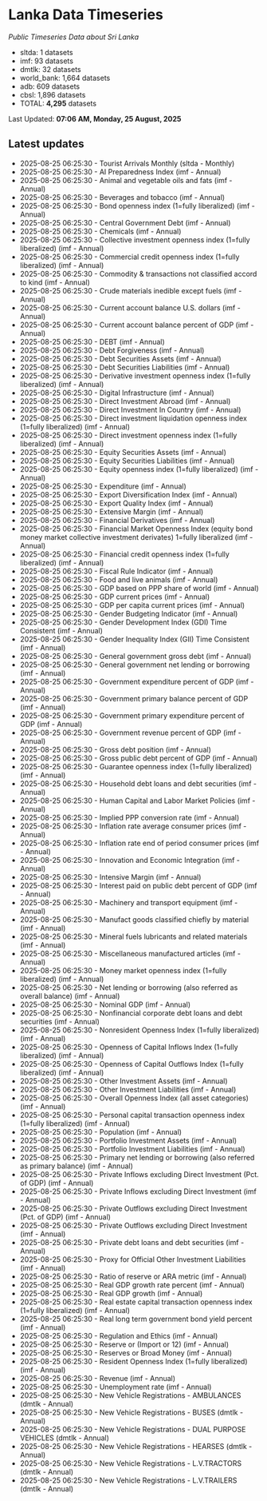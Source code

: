 # Lanka Data Timeseries
*Public Timeseries Data about Sri Lanka*

* sltda: 1 datasets
* imf: 93 datasets
* dmtlk: 32 datasets
* world_bank: 1,664 datasets
* adb: 609 datasets
* cbsl: 1,896 datasets
* TOTAL: **4,295** datasets

Last Updated: **07:06 AM, Monday, 25 August, 2025**

## Latest updates

* 2025-08-25 06:25:30 - Tourist Arrivals Monthly (sltda - Monthly)
* 2025-08-25 06:25:30 - AI Preparedness Index (imf - Annual)
* 2025-08-25 06:25:30 - Animal and vegetable oils and fats (imf - Annual)
* 2025-08-25 06:25:30 - Beverages and tobacco (imf - Annual)
* 2025-08-25 06:25:30 - Bond openness index (1=fully liberalized) (imf - Annual)
* 2025-08-25 06:25:30 - Central Government Debt (imf - Annual)
* 2025-08-25 06:25:30 - Chemicals (imf - Annual)
* 2025-08-25 06:25:30 - Collective investment openness index (1=fully liberalized) (imf - Annual)
* 2025-08-25 06:25:30 - Commercial credit openness index (1=fully liberalized) (imf - Annual)
* 2025-08-25 06:25:30 - Commodity & transactions not classified accord to kind (imf - Annual)
* 2025-08-25 06:25:30 - Crude materials inedible except fuels (imf - Annual)
* 2025-08-25 06:25:30 - Current account balance U.S. dollars (imf - Annual)
* 2025-08-25 06:25:30 - Current account balance percent of GDP (imf - Annual)
* 2025-08-25 06:25:30 - DEBT (imf - Annual)
* 2025-08-25 06:25:30 - Debt Forgiveness (imf - Annual)
* 2025-08-25 06:25:30 - Debt Securities Assets (imf - Annual)
* 2025-08-25 06:25:30 - Debt Securities Liabilities (imf - Annual)
* 2025-08-25 06:25:30 - Derivative investment openness index (1=fully liberalized) (imf - Annual)
* 2025-08-25 06:25:30 - Digital Infrastructure (imf - Annual)
* 2025-08-25 06:25:30 - Direct Investment Abroad (imf - Annual)
* 2025-08-25 06:25:30 - Direct Investment In Country (imf - Annual)
* 2025-08-25 06:25:30 - Direct investment liquidation openness index (1=fully liberalized) (imf - Annual)
* 2025-08-25 06:25:30 - Direct investment openness index (1=fully liberalized) (imf - Annual)
* 2025-08-25 06:25:30 - Equity Securities Assets (imf - Annual)
* 2025-08-25 06:25:30 - Equity Securities Liabilities (imf - Annual)
* 2025-08-25 06:25:30 - Equity openness index (1=fully liberalized) (imf - Annual)
* 2025-08-25 06:25:30 - Expenditure (imf - Annual)
* 2025-08-25 06:25:30 - Export Diversification Index (imf - Annual)
* 2025-08-25 06:25:30 - Export Quality Index (imf - Annual)
* 2025-08-25 06:25:30 - Extensive Margin (imf - Annual)
* 2025-08-25 06:25:30 - Financial Derivatives (imf - Annual)
* 2025-08-25 06:25:30 - Financial Market Openness Index (equity bond money market collective investment derivates) 1=fully liberalized (imf - Annual)
* 2025-08-25 06:25:30 - Financial credit openness index (1=fully liberalized) (imf - Annual)
* 2025-08-25 06:25:30 - Fiscal Rule Indicator (imf - Annual)
* 2025-08-25 06:25:30 - Food and live animals (imf - Annual)
* 2025-08-25 06:25:30 - GDP based on PPP share of world (imf - Annual)
* 2025-08-25 06:25:30 - GDP current prices (imf - Annual)
* 2025-08-25 06:25:30 - GDP per capita current prices (imf - Annual)
* 2025-08-25 06:25:30 - Gender Budgeting Indicator (imf - Annual)
* 2025-08-25 06:25:30 - Gender Development Index (GDI) Time Consistent (imf - Annual)
* 2025-08-25 06:25:30 - Gender Inequality Index (GII) Time Consistent (imf - Annual)
* 2025-08-25 06:25:30 - General government gross debt (imf - Annual)
* 2025-08-25 06:25:30 - General government net lending or borrowing (imf - Annual)
* 2025-08-25 06:25:30 - Government expenditure percent of GDP (imf - Annual)
* 2025-08-25 06:25:30 - Government primary balance percent of GDP (imf - Annual)
* 2025-08-25 06:25:30 - Government primary expenditure percent of GDP (imf - Annual)
* 2025-08-25 06:25:30 - Government revenue percent of GDP (imf - Annual)
* 2025-08-25 06:25:30 - Gross debt position (imf - Annual)
* 2025-08-25 06:25:30 - Gross public debt percent of GDP (imf - Annual)
* 2025-08-25 06:25:30 - Guarantee openness index (1=fully liberalized) (imf - Annual)
* 2025-08-25 06:25:30 - Household debt loans and debt securities (imf - Annual)
* 2025-08-25 06:25:30 - Human Capital and Labor Market Policies (imf - Annual)
* 2025-08-25 06:25:30 - Implied PPP conversion rate (imf - Annual)
* 2025-08-25 06:25:30 - Inflation rate average consumer prices (imf - Annual)
* 2025-08-25 06:25:30 - Inflation rate end of period consumer prices (imf - Annual)
* 2025-08-25 06:25:30 - Innovation and Economic Integration (imf - Annual)
* 2025-08-25 06:25:30 - Intensive Margin (imf - Annual)
* 2025-08-25 06:25:30 - Interest paid on public debt percent of GDP (imf - Annual)
* 2025-08-25 06:25:30 - Machinery and transport equipment (imf - Annual)
* 2025-08-25 06:25:30 - Manufact goods classified chiefly by material (imf - Annual)
* 2025-08-25 06:25:30 - Mineral fuels lubricants and related materials (imf - Annual)
* 2025-08-25 06:25:30 - Miscellaneous manufactured articles (imf - Annual)
* 2025-08-25 06:25:30 - Money market openness index (1=fully liberalized) (imf - Annual)
* 2025-08-25 06:25:30 - Net lending or borrowing (also referred as overall balance) (imf - Annual)
* 2025-08-25 06:25:30 - Nominal GDP (imf - Annual)
* 2025-08-25 06:25:30 - Nonfinancial corporate debt loans and debt securities (imf - Annual)
* 2025-08-25 06:25:30 - Nonresident Openness Index (1=fully liberalized) (imf - Annual)
* 2025-08-25 06:25:30 - Openness of Capital Inflows Index (1=fully liberalized) (imf - Annual)
* 2025-08-25 06:25:30 - Openness of Capital Outflows Index (1=fully liberalized) (imf - Annual)
* 2025-08-25 06:25:30 - Other Investment Assets (imf - Annual)
* 2025-08-25 06:25:30 - Other Investment Liabilities (imf - Annual)
* 2025-08-25 06:25:30 - Overall Openness Index (all asset categories) (imf - Annual)
* 2025-08-25 06:25:30 - Personal capital transaction openness index (1=fully liberalized) (imf - Annual)
* 2025-08-25 06:25:30 - Population (imf - Annual)
* 2025-08-25 06:25:30 - Portfolio Investment Assets (imf - Annual)
* 2025-08-25 06:25:30 - Portfolio Investment Liabilities (imf - Annual)
* 2025-08-25 06:25:30 - Primary net lending or borrowing (also referred as primary balance) (imf - Annual)
* 2025-08-25 06:25:30 - Private Inflows excluding Direct Investment (Pct. of GDP) (imf - Annual)
* 2025-08-25 06:25:30 - Private Inflows excluding Direct Investment (imf - Annual)
* 2025-08-25 06:25:30 - Private Outflows excluding Direct Investment (Pct. of GDP) (imf - Annual)
* 2025-08-25 06:25:30 - Private Outflows excluding Direct Investment (imf - Annual)
* 2025-08-25 06:25:30 - Private debt loans and debt securities (imf - Annual)
* 2025-08-25 06:25:30 - Proxy for Official Other Investment Liabilities (imf - Annual)
* 2025-08-25 06:25:30 - Ratio of reserve or ARA metric (imf - Annual)
* 2025-08-25 06:25:30 - Real GDP growth rate percent (imf - Annual)
* 2025-08-25 06:25:30 - Real GDP growth (imf - Annual)
* 2025-08-25 06:25:30 - Real estate capital transaction openness index (1=fully liberalized) (imf - Annual)
* 2025-08-25 06:25:30 - Real long term government bond yield percent (imf - Annual)
* 2025-08-25 06:25:30 - Regulation and Ethics (imf - Annual)
* 2025-08-25 06:25:30 - Reserve or (Import or 12) (imf - Annual)
* 2025-08-25 06:25:30 - Reserves or Broad Money (imf - Annual)
* 2025-08-25 06:25:30 - Resident Openness Index (1=fully liberalized) (imf - Annual)
* 2025-08-25 06:25:30 - Revenue (imf - Annual)
* 2025-08-25 06:25:30 - Unemployment rate (imf - Annual)
* 2025-08-25 06:25:30 - New Vehicle Registrations - AMBULANCES (dmtlk - Annual)
* 2025-08-25 06:25:30 - New Vehicle Registrations - BUSES (dmtlk - Annual)
* 2025-08-25 06:25:30 - New Vehicle Registrations - DUAL PURPOSE VEHICLES (dmtlk - Annual)
* 2025-08-25 06:25:30 - New Vehicle Registrations - HEARSES (dmtlk - Annual)
* 2025-08-25 06:25:30 - New Vehicle Registrations - L.V.TRACTORS (dmtlk - Annual)
* 2025-08-25 06:25:30 - New Vehicle Registrations - L.V.TRAILERS (dmtlk - Annual)